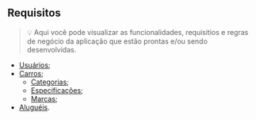## Requisitos

> 💡 Aqui você pode visualizar as funcionalidades, requisitios e regras de negócio da aplicação que estão prontas e/ou sendo desenvolvidas.

- [Usuários](USER.md);
- [Carros](CAR.md);
  - [Categorias](CAR_CATEGORY.md);
  - [Especificações](CAR_SPECIFICATION.md);
  - [Marcas](CAR_BRAND.md);
- [Aluguéis](CARENT.md).
